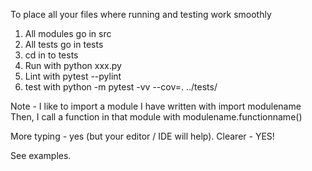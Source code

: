 To place all your files where running and testing work smoothly

1. All modules go in src
2. All tests go in tests
3. cd in to tests
4. Run with python xxx.py
5. Lint with pytest --pylint
6. test with python -m pytest -vv --cov=. ../tests/

Note - I like to import a module I have written with import modulename
Then, I call a function in that module with modulename.functionname()

More typing - yes (but your editor / IDE will help). Clearer - YES!

See examples.